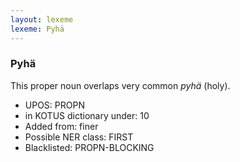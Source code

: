 ```yaml
---
layout: lexeme
lexeme: Pyhä
---
```


###  Pyhä

This proper noun overlaps  very common *pyhä* (holy).
* UPOS:  PROPN
* in KOTUS dictionary under:  10
* Added from:  finer
* Possible NER class:  FIRST
* Blacklisted:  PROPN-BLOCKING

